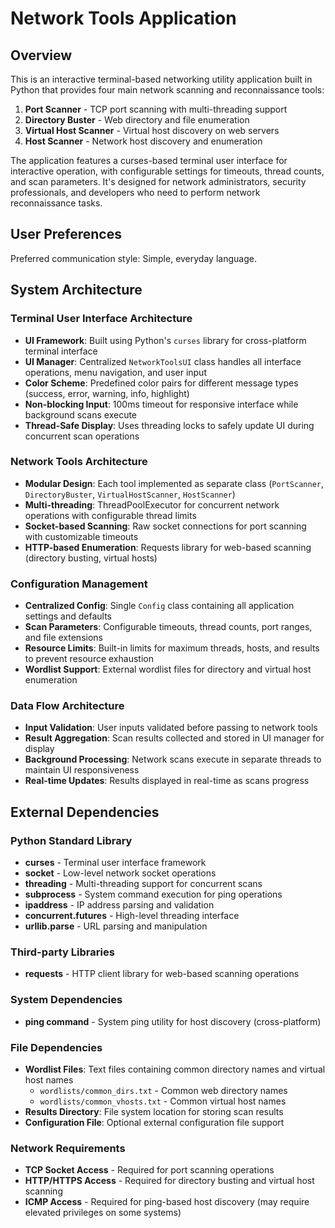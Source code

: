 # Network Tools Application

## Overview

This is an interactive terminal-based networking utility application built in Python that provides four main network scanning and reconnaissance tools:

1. **Port Scanner** - TCP port scanning with multi-threading support
2. **Directory Buster** - Web directory and file enumeration 
3. **Virtual Host Scanner** - Virtual host discovery on web servers
4. **Host Scanner** - Network host discovery and enumeration

The application features a curses-based terminal user interface for interactive operation, with configurable settings for timeouts, thread counts, and scan parameters. It's designed for network administrators, security professionals, and developers who need to perform network reconnaissance tasks.

## User Preferences

Preferred communication style: Simple, everyday language.

## System Architecture

### Terminal User Interface Architecture
- **UI Framework**: Built using Python's `curses` library for cross-platform terminal interface
- **UI Manager**: Centralized `NetworkToolsUI` class handles all interface operations, menu navigation, and user input
- **Color Scheme**: Predefined color pairs for different message types (success, error, warning, info, highlight)
- **Non-blocking Input**: 100ms timeout for responsive interface while background scans execute
- **Thread-Safe Display**: Uses threading locks to safely update UI during concurrent scan operations

### Network Tools Architecture
- **Modular Design**: Each tool implemented as separate class (`PortScanner`, `DirectoryBuster`, `VirtualHostScanner`, `HostScanner`)
- **Multi-threading**: ThreadPoolExecutor for concurrent network operations with configurable thread limits
- **Socket-based Scanning**: Raw socket connections for port scanning with customizable timeouts
- **HTTP-based Enumeration**: Requests library for web-based scanning (directory busting, virtual hosts)

### Configuration Management
- **Centralized Config**: Single `Config` class containing all application settings and defaults
- **Scan Parameters**: Configurable timeouts, thread counts, port ranges, and file extensions
- **Resource Limits**: Built-in limits for maximum threads, hosts, and results to prevent resource exhaustion
- **Wordlist Support**: External wordlist files for directory and virtual host enumeration

### Data Flow Architecture
- **Input Validation**: User inputs validated before passing to network tools
- **Result Aggregation**: Scan results collected and stored in UI manager for display
- **Background Processing**: Network scans execute in separate threads to maintain UI responsiveness
- **Real-time Updates**: Results displayed in real-time as scans progress

## External Dependencies

### Python Standard Library
- **curses** - Terminal user interface framework
- **socket** - Low-level network socket operations
- **threading** - Multi-threading support for concurrent scans
- **subprocess** - System command execution for ping operations
- **ipaddress** - IP address parsing and validation
- **concurrent.futures** - High-level threading interface
- **urllib.parse** - URL parsing and manipulation

### Third-party Libraries
- **requests** - HTTP client library for web-based scanning operations

### System Dependencies
- **ping command** - System ping utility for host discovery (cross-platform)

### File Dependencies
- **Wordlist Files**: Text files containing common directory names and virtual host names
  - `wordlists/common_dirs.txt` - Common web directory names
  - `wordlists/common_vhosts.txt` - Common virtual host names
- **Results Directory**: File system location for storing scan results
- **Configuration File**: Optional external configuration file support

### Network Requirements
- **TCP Socket Access** - Required for port scanning operations
- **HTTP/HTTPS Access** - Required for directory busting and virtual host scanning
- **ICMP Access** - Required for ping-based host discovery (may require elevated privileges on some systems)
